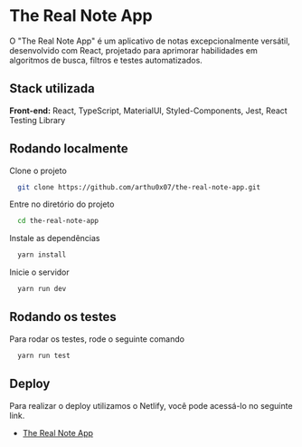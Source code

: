 
# The Real Note App

O "The Real Note App" é um aplicativo de notas excepcionalmente versátil, desenvolvido com React, projetado para aprimorar habilidades em algoritmos de busca, filtros e testes automatizados.
## Stack utilizada

**Front-end:** React, TypeScript, MaterialUI, Styled-Components, Jest, React Testing Library



## Rodando localmente

Clone o projeto

```bash
  git clone https://github.com/arthu0x07/the-real-note-app.git
```

Entre no diretório do projeto

```bash
  cd the-real-note-app
```

Instale as dependências

```bash
  yarn install
```

Inicie o servidor

```bash
  yarn run dev
```


## Rodando os testes

Para rodar os testes, rode o seguinte comando

```bash
  yarn run test
```


## Deploy

Para realizar o deploy utilizamos o Netlify, você pode acessá-lo no seguinte link.

 - [The Real Note App](https://the-real-note-app.netlify.app/)

